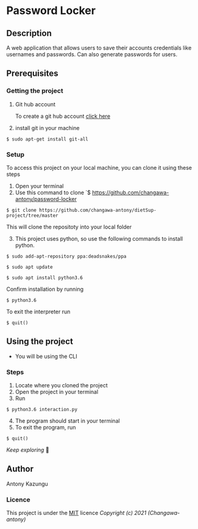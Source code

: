 # Password Locker
## Description
A web application that allows users to save their accounts credentials like usernames and passwords. Can also generate passwords for users.
## Prerequisites
### Getting the project
1. Git hub account
    
    To create a git hub account [click here](https://github.com/)
2. install git in your machine
```
$ sudo apt-get install git-all
```
### Setup
To access this project on your local machine, you can clone it using these steps
1. Open your terminal
1. Use this command to clone `$ https://github.com/changawa-antony/password-locker
```
$ git clone https://github.com/changawa-antony/dietSup-project/tree/master
```
 This will clone the repositoty into your local folder

3. This project uses python, so use the following commands to install python.
```
$ sudo add-apt-repository ppa:deadsnakes/ppa
```
```
$ sudo apt update
```
```
$ sudo apt install python3.6
```
Confirm installation by running
```
$ python3.6
```
To exit the interpreter run 
```
$ quit()
```


## Using the project
* You will be using the CLI

### Steps
1. Locate where you cloned the project
2. Open the project in your terminal
3. Run
```
$ python3.6 interaction.py
```
4. The program should start in your terminal
5. To exit the program, run
```
$ quit()
```



*Keep exploring* :rocket:
## Author

Antony Kazungu

### Licence
This project is under the  [MIT](LICENSE) licence
*Copyright (c) 2021 (Changawa-antony)*